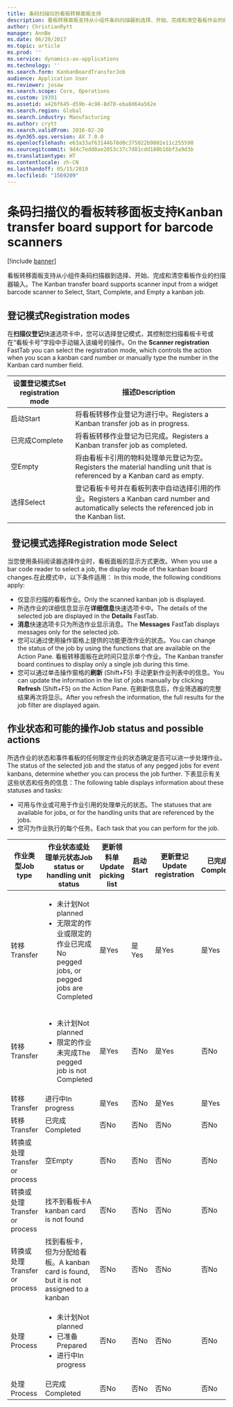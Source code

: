 ```yaml
---
title: 条码扫描仪的看板转移面板支持
description: 看板转移面板支持从小组件条码扫描器到选择、开始、完成和清空看板作业的扫描器输入。
author: ChristianRytt
manager: AnnBe
ms.date: 06/20/2017
ms.topic: article
ms.prod: ''
ms.service: dynamics-ax-applications
ms.technology: ''
ms.search.form: KanbanBoardTransferJob
audience: Application User
ms.reviewer: josaw
ms.search.scope: Core, Operations
ms.custom: 19391
ms.assetid: a426f645-d59b-4c98-8d78-eba8d64a562e
ms.search.region: Global
ms.search.industry: Manufacturing
ms.author: crytt
ms.search.validFrom: 2016-02-28
ms.dyn365.ops.version: AX 7.0.0
ms.openlocfilehash: e63a33af63144b78d0c375022b9802e11c255598
ms.sourcegitcommit: 9d4c7edd0ae2053c37c7d81cdd180b16bf3a9d3b
ms.translationtype: HT
ms.contentlocale: zh-CN
ms.lasthandoff: 05/15/2019
ms.locfileid: "1569209"
---
```

# <a name="kanban-transfer-board-support-for-barcode-scanners"></a><span data-ttu-id="e2c10-103">条码扫描仪的看板转移面板支持</span><span class="sxs-lookup"><span data-stu-id="e2c10-103">Kanban transfer board support for barcode scanners</span></span>

[!include [banner](../includes/banner.md)]

<span data-ttu-id="e2c10-104">看板转移面板支持从小组件条码扫描器到选择、开始、完成和清空看板作业的扫描器输入。</span><span class="sxs-lookup"><span data-stu-id="e2c10-104">The Kanban transfer board supports scanner input from a widget barcode scanner to Select, Start, Complete, and Empty a kanban job.</span></span>

<a name="registration-modes"></a><span data-ttu-id="e2c10-105">登记模式</span><span class="sxs-lookup"><span data-stu-id="e2c10-105">Registration modes</span></span>
------------------

<span data-ttu-id="e2c10-106">在**扫描仪登记**快速选项卡中，您可以选择登记模式，其控制您扫描看板卡号或在“看板卡号”字段中手动输入该编号的操作。</span><span class="sxs-lookup"><span data-stu-id="e2c10-106">On the **Scanner registration** FastTab you can select the registration mode, which controls the action when you scan a kanban card number or manually type the number in the Kanban card number field.</span></span>

| <span data-ttu-id="e2c10-107">设置登记模式</span><span class="sxs-lookup"><span data-stu-id="e2c10-107">Set registration mode</span></span> | <span data-ttu-id="e2c10-108">描述</span><span class="sxs-lookup"><span data-stu-id="e2c10-108">Description</span></span>                                                                                     |
|-----------------------|-------------------------------------------------------------------------------------------------|
| <span data-ttu-id="e2c10-109">启动</span><span class="sxs-lookup"><span data-stu-id="e2c10-109">Start</span></span>                 | <span data-ttu-id="e2c10-110">将看板转移作业登记为进行中。</span><span class="sxs-lookup"><span data-stu-id="e2c10-110">Registers a Kanban transfer job as in progress.</span></span>                                                 |
| <span data-ttu-id="e2c10-111">已完成</span><span class="sxs-lookup"><span data-stu-id="e2c10-111">Complete</span></span>              | <span data-ttu-id="e2c10-112">将看板转移作业登记为已完成。</span><span class="sxs-lookup"><span data-stu-id="e2c10-112">Registers a Kanban transfer job as completed.</span></span>                                                   |
| <span data-ttu-id="e2c10-113">空</span><span class="sxs-lookup"><span data-stu-id="e2c10-113">Empty</span></span>                 | <span data-ttu-id="e2c10-114">将由看板卡引用的物料处理单元登记为空。</span><span class="sxs-lookup"><span data-stu-id="e2c10-114">Registers the material handling unit that is referenced by a Kanban card as empty.</span></span>              |
| <span data-ttu-id="e2c10-115">选择</span><span class="sxs-lookup"><span data-stu-id="e2c10-115">Select</span></span>                | <span data-ttu-id="e2c10-116">登记看板卡号并在看板列表中自动选择引用的作业。</span><span class="sxs-lookup"><span data-stu-id="e2c10-116">Registers a Kanban card number and automatically selects the referenced job in the Kanban list.</span></span> |

 
<span data-ttu-id="e2c10-117">登记模式选择</span><span class="sxs-lookup"><span data-stu-id="e2c10-117">Registration mode Select</span></span>
------------------------

<span data-ttu-id="e2c10-118">当您使用条码阅读器选择作业时，看板面板的显示方式更改。</span><span class="sxs-lookup"><span data-stu-id="e2c10-118">When you use a bar code reader to select a job, the display mode of the kanban board changes.</span></span><span data-ttu-id="e2c10-119">在此模式中，以下条件适用：</span><span class="sxs-lookup"><span data-stu-id="e2c10-119"> In this mode, the following conditions apply:</span></span>

-   <span data-ttu-id="e2c10-120">仅显示扫描的看板作业。</span><span class="sxs-lookup"><span data-stu-id="e2c10-120">Only the scanned kanban job is displayed.</span></span>
-   <span data-ttu-id="e2c10-121">所选作业的详细信息显示在**详细信息**快速选项卡中。</span><span class="sxs-lookup"><span data-stu-id="e2c10-121">The details of the selected job are displayed in the **Details** FastTab.</span></span>
-   <span data-ttu-id="e2c10-122">**消息**快速选项卡只为所选作业显示消息。</span><span class="sxs-lookup"><span data-stu-id="e2c10-122">The **Messages** FastTab displays messages only for the selected job.</span></span>
-   <span data-ttu-id="e2c10-123">您可以通过使用操作窗格上提供的功能更改作业的状态。</span><span class="sxs-lookup"><span data-stu-id="e2c10-123">You can change the status of the job by using the functions that are available on the Action Pane.</span></span> <span data-ttu-id="e2c10-124">看板转移面板在此时间只显示单个作业。</span><span class="sxs-lookup"><span data-stu-id="e2c10-124">The Kanban transfer board continues to display only a single job during this time.</span></span>
-   <span data-ttu-id="e2c10-125">您可以通过单击操作窗格的**刷新** (Shift+F5) 手动更新作业列表中的信息。</span><span class="sxs-lookup"><span data-stu-id="e2c10-125">You can update the information in the list of jobs manually by clicking **Refresh** (Shift+F5) on the Action Pane.</span></span> <span data-ttu-id="e2c10-126">在刷新信息后，作业筛选器的完整结果再次将显示。</span><span class="sxs-lookup"><span data-stu-id="e2c10-126">After you refresh the information, the full results for the job filter are displayed again.</span></span>

## <a name="job-status-and-possible-actions"></a><span data-ttu-id="e2c10-127">作业状态和可能的操作</span><span class="sxs-lookup"><span data-stu-id="e2c10-127">Job status and possible actions</span></span>
<span data-ttu-id="e2c10-128">所选作业的状态和事件看板的任何限定作业的状态确定是否可以进一步处理作业。</span><span class="sxs-lookup"><span data-stu-id="e2c10-128">The status of the selected job and the status of any pegged jobs for event kanbans, determine whether you can process the job further.</span></span> <span data-ttu-id="e2c10-129">下表显示有关这些状态和任务的信息：</span><span class="sxs-lookup"><span data-stu-id="e2c10-129">The following table displays information about these statuses and tasks:</span></span>
-   <span data-ttu-id="e2c10-130">可用与作业或可用于作业引用的处理单元的状态。</span><span class="sxs-lookup"><span data-stu-id="e2c10-130">The statuses that are available for jobs, or for the handling units that are referenced by the jobs.</span></span>
-   <span data-ttu-id="e2c10-131">您可为作业执行的每个任务。</span><span class="sxs-lookup"><span data-stu-id="e2c10-131">Each task that you can perform for the job.</span></span>

<table>
<colgroup>
<col width="12%" />
<col width="12%" />
<col width="12%" />
<col width="12%" />
<col width="12%" />
<col width="12%" />
<col width="12%" />
<col width="12%" />
</colgroup>
<thead>
<tr class="header">
<th><span data-ttu-id="e2c10-132">作业类型</span><span class="sxs-lookup"><span data-stu-id="e2c10-132">Job type</span></span></th>
<th><span data-ttu-id="e2c10-133">作业状态或处理单元状态</span><span class="sxs-lookup"><span data-stu-id="e2c10-133">Job status or handling unit status</span></span></th>
<th><span data-ttu-id="e2c10-134">更新领料单</span><span class="sxs-lookup"><span data-stu-id="e2c10-134">Update picking list</span></span></th>
<th><span data-ttu-id="e2c10-135">启动</span><span class="sxs-lookup"><span data-stu-id="e2c10-135">Start</span></span></th>
<th><span data-ttu-id="e2c10-136">更新登记</span><span class="sxs-lookup"><span data-stu-id="e2c10-136">Update registration</span></span></th>
<th><span data-ttu-id="e2c10-137">已完成</span><span class="sxs-lookup"><span data-stu-id="e2c10-137">Complete</span></span></th>
<th><span data-ttu-id="e2c10-138">空</span><span class="sxs-lookup"><span data-stu-id="e2c10-138">Empty</span></span></th>
<th><span data-ttu-id="e2c10-139">创建事件看板</span><span class="sxs-lookup"><span data-stu-id="e2c10-139">Create event kanbans</span></span></th>
</tr>
</thead>
<tbody>
<tr class="odd">
<td><span data-ttu-id="e2c10-140">转移</span><span class="sxs-lookup"><span data-stu-id="e2c10-140">Transfer</span></span></td>
<td><ul>
<li><span data-ttu-id="e2c10-141">未计划</span><span class="sxs-lookup"><span data-stu-id="e2c10-141">Not planned</span></span></li>
<li><span data-ttu-id="e2c10-142">无限定的作业或限定的作业已完成</span><span class="sxs-lookup"><span data-stu-id="e2c10-142">No pegged jobs, or pegged jobs are Completed</span></span></li>
</ul></td>
<td><span data-ttu-id="e2c10-143">是</span><span class="sxs-lookup"><span data-stu-id="e2c10-143">Yes</span></span></td>
<td><span data-ttu-id="e2c10-144">是</span><span class="sxs-lookup"><span data-stu-id="e2c10-144">Yes</span></span></td>
<td><span data-ttu-id="e2c10-145">是</span><span class="sxs-lookup"><span data-stu-id="e2c10-145">Yes</span></span></td>
<td><span data-ttu-id="e2c10-146">是</span><span class="sxs-lookup"><span data-stu-id="e2c10-146">Yes</span></span></td>
<td><span data-ttu-id="e2c10-147">否</span><span class="sxs-lookup"><span data-stu-id="e2c10-147">No</span></span></td>
<td><span data-ttu-id="e2c10-148">是</span><span class="sxs-lookup"><span data-stu-id="e2c10-148">Yes</span></span></td>
</tr>
<tr class="even">
<td><span data-ttu-id="e2c10-149">转移</span><span class="sxs-lookup"><span data-stu-id="e2c10-149">Transfer</span></span></td>
<td><ul>
<li><span data-ttu-id="e2c10-150">未计划</span><span class="sxs-lookup"><span data-stu-id="e2c10-150">Not planned</span></span></li>
<li><span data-ttu-id="e2c10-151">限定的作业未完成</span><span class="sxs-lookup"><span data-stu-id="e2c10-151">The pegged job is not Completed</span></span></li>
</ul></td>
<td><span data-ttu-id="e2c10-152">是</span><span class="sxs-lookup"><span data-stu-id="e2c10-152">Yes</span></span></td>
<td><span data-ttu-id="e2c10-153">否</span><span class="sxs-lookup"><span data-stu-id="e2c10-153">No</span></span></td>
<td><span data-ttu-id="e2c10-154">是</span><span class="sxs-lookup"><span data-stu-id="e2c10-154">Yes</span></span></td>
<td><span data-ttu-id="e2c10-155">否</span><span class="sxs-lookup"><span data-stu-id="e2c10-155">No</span></span></td>
<td><span data-ttu-id="e2c10-156">否</span><span class="sxs-lookup"><span data-stu-id="e2c10-156">No</span></span></td>
<td><span data-ttu-id="e2c10-157">否</span><span class="sxs-lookup"><span data-stu-id="e2c10-157">No</span></span></td>
</tr>
<tr class="odd">
<td><span data-ttu-id="e2c10-158">转移</span><span class="sxs-lookup"><span data-stu-id="e2c10-158">Transfer</span></span></td>
<td><span data-ttu-id="e2c10-159">进行中</span><span class="sxs-lookup"><span data-stu-id="e2c10-159">In progress</span></span></td>
<td><span data-ttu-id="e2c10-160">是</span><span class="sxs-lookup"><span data-stu-id="e2c10-160">Yes</span></span></td>
<td><span data-ttu-id="e2c10-161">否</span><span class="sxs-lookup"><span data-stu-id="e2c10-161">No</span></span></td>
<td><span data-ttu-id="e2c10-162">是</span><span class="sxs-lookup"><span data-stu-id="e2c10-162">Yes</span></span></td>
<td><span data-ttu-id="e2c10-163">是</span><span class="sxs-lookup"><span data-stu-id="e2c10-163">Yes</span></span></td>
<td><span data-ttu-id="e2c10-164">否</span><span class="sxs-lookup"><span data-stu-id="e2c10-164">No</span></span></td>
<td><span data-ttu-id="e2c10-165">否</span><span class="sxs-lookup"><span data-stu-id="e2c10-165">No</span></span></td>
</tr>
<tr class="even">
<td><span data-ttu-id="e2c10-166">转移</span><span class="sxs-lookup"><span data-stu-id="e2c10-166">Transfer</span></span></td>
<td><span data-ttu-id="e2c10-167">已完成</span><span class="sxs-lookup"><span data-stu-id="e2c10-167">Completed</span></span></td>
<td><span data-ttu-id="e2c10-168">否</span><span class="sxs-lookup"><span data-stu-id="e2c10-168">No</span></span></td>
<td><span data-ttu-id="e2c10-169">否</span><span class="sxs-lookup"><span data-stu-id="e2c10-169">No</span></span></td>
<td><span data-ttu-id="e2c10-170">否</span><span class="sxs-lookup"><span data-stu-id="e2c10-170">No</span></span></td>
<td><span data-ttu-id="e2c10-171">否</span><span class="sxs-lookup"><span data-stu-id="e2c10-171">No</span></span></td>
<td><span data-ttu-id="e2c10-172">是</span><span class="sxs-lookup"><span data-stu-id="e2c10-172">Yes</span></span></td>
<td><span data-ttu-id="e2c10-173">否</span><span class="sxs-lookup"><span data-stu-id="e2c10-173">No</span></span></td>
</tr>
<tr class="odd">
<td><span data-ttu-id="e2c10-174">转换或处理</span><span class="sxs-lookup"><span data-stu-id="e2c10-174">Transfer or process</span></span></td>
<td><span data-ttu-id="e2c10-175">空</span><span class="sxs-lookup"><span data-stu-id="e2c10-175">Empty</span></span></td>
<td><span data-ttu-id="e2c10-176">否</span><span class="sxs-lookup"><span data-stu-id="e2c10-176">No</span></span></td>
<td><span data-ttu-id="e2c10-177">否</span><span class="sxs-lookup"><span data-stu-id="e2c10-177">No</span></span></td>
<td><span data-ttu-id="e2c10-178">否</span><span class="sxs-lookup"><span data-stu-id="e2c10-178">No</span></span></td>
<td><span data-ttu-id="e2c10-179">否</span><span class="sxs-lookup"><span data-stu-id="e2c10-179">No</span></span></td>
<td><span data-ttu-id="e2c10-180">否</span><span class="sxs-lookup"><span data-stu-id="e2c10-180">No</span></span></td>
<td><span data-ttu-id="e2c10-181">否</span><span class="sxs-lookup"><span data-stu-id="e2c10-181">No</span></span></td>
</tr>
<tr class="even">
<td><span data-ttu-id="e2c10-182">转换或处理</span><span class="sxs-lookup"><span data-stu-id="e2c10-182">Transfer or process</span></span></td>
<td><span data-ttu-id="e2c10-183">找不到看板卡</span><span class="sxs-lookup"><span data-stu-id="e2c10-183">A kanban card is not found</span></span></td>
<td><span data-ttu-id="e2c10-184">否</span><span class="sxs-lookup"><span data-stu-id="e2c10-184">No</span></span></td>
<td><span data-ttu-id="e2c10-185">否</span><span class="sxs-lookup"><span data-stu-id="e2c10-185">No</span></span></td>
<td><span data-ttu-id="e2c10-186">否</span><span class="sxs-lookup"><span data-stu-id="e2c10-186">No</span></span></td>
<td><span data-ttu-id="e2c10-187">否</span><span class="sxs-lookup"><span data-stu-id="e2c10-187">No</span></span></td>
<td><span data-ttu-id="e2c10-188">否</span><span class="sxs-lookup"><span data-stu-id="e2c10-188">No</span></span></td>
<td><span data-ttu-id="e2c10-189">否</span><span class="sxs-lookup"><span data-stu-id="e2c10-189">No</span></span></td>
</tr>
<tr class="odd">
<td><span data-ttu-id="e2c10-190">转换或处理</span><span class="sxs-lookup"><span data-stu-id="e2c10-190">Transfer or process</span></span></td>
<td><span data-ttu-id="e2c10-191">找到看板卡，但为分配给看板。</span><span class="sxs-lookup"><span data-stu-id="e2c10-191">A kanban card is found, but it is not assigned to a kanban</span></span></td>
<td><span data-ttu-id="e2c10-192">否</span><span class="sxs-lookup"><span data-stu-id="e2c10-192">No</span></span></td>
<td><span data-ttu-id="e2c10-193">否</span><span class="sxs-lookup"><span data-stu-id="e2c10-193">No</span></span></td>
<td><span data-ttu-id="e2c10-194">否</span><span class="sxs-lookup"><span data-stu-id="e2c10-194">No</span></span></td>
<td><span data-ttu-id="e2c10-195">否</span><span class="sxs-lookup"><span data-stu-id="e2c10-195">No</span></span></td>
<td><span data-ttu-id="e2c10-196">否</span><span class="sxs-lookup"><span data-stu-id="e2c10-196">No</span></span></td>
<td><span data-ttu-id="e2c10-197">否</span><span class="sxs-lookup"><span data-stu-id="e2c10-197">No</span></span></td>
</tr>
<tr class="even">
<td><span data-ttu-id="e2c10-198">处理</span><span class="sxs-lookup"><span data-stu-id="e2c10-198">Process</span></span></td>
<td><ul>
<li><span data-ttu-id="e2c10-199">未计划</span><span class="sxs-lookup"><span data-stu-id="e2c10-199">Not planned</span></span></li>
<li><span data-ttu-id="e2c10-200">已准备</span><span class="sxs-lookup"><span data-stu-id="e2c10-200">Prepared</span></span></li>
<li><span data-ttu-id="e2c10-201">进行中</span><span class="sxs-lookup"><span data-stu-id="e2c10-201">In progress</span></span></li>
</ul></td>
<td><span data-ttu-id="e2c10-202">否</span><span class="sxs-lookup"><span data-stu-id="e2c10-202">No</span></span></td>
<td><span data-ttu-id="e2c10-203">否</span><span class="sxs-lookup"><span data-stu-id="e2c10-203">No</span></span></td>
<td><span data-ttu-id="e2c10-204">否</span><span class="sxs-lookup"><span data-stu-id="e2c10-204">No</span></span></td>
<td><span data-ttu-id="e2c10-205">否</span><span class="sxs-lookup"><span data-stu-id="e2c10-205">No</span></span></td>
<td><span data-ttu-id="e2c10-206">否</span><span class="sxs-lookup"><span data-stu-id="e2c10-206">No</span></span></td>
<td><span data-ttu-id="e2c10-207">否</span><span class="sxs-lookup"><span data-stu-id="e2c10-207">No</span></span></td>
</tr>
<tr class="odd">
<td><span data-ttu-id="e2c10-208">处理</span><span class="sxs-lookup"><span data-stu-id="e2c10-208">Process</span></span></td>
<td><span data-ttu-id="e2c10-209">已完成</span><span class="sxs-lookup"><span data-stu-id="e2c10-209">Completed</span></span></td>
<td><span data-ttu-id="e2c10-210">否</span><span class="sxs-lookup"><span data-stu-id="e2c10-210">No</span></span></td>
<td><span data-ttu-id="e2c10-211">否</span><span class="sxs-lookup"><span data-stu-id="e2c10-211">No</span></span></td>
<td><span data-ttu-id="e2c10-212">否</span><span class="sxs-lookup"><span data-stu-id="e2c10-212">No</span></span></td>
<td><span data-ttu-id="e2c10-213">否</span><span class="sxs-lookup"><span data-stu-id="e2c10-213">No</span></span></td>
<td><span data-ttu-id="e2c10-214">否</span><span class="sxs-lookup"><span data-stu-id="e2c10-214">No</span></span></td>
<td><span data-ttu-id="e2c10-215">否</span><span class="sxs-lookup"><span data-stu-id="e2c10-215">No</span></span></td>
</tr>
</tbody>
</table>





